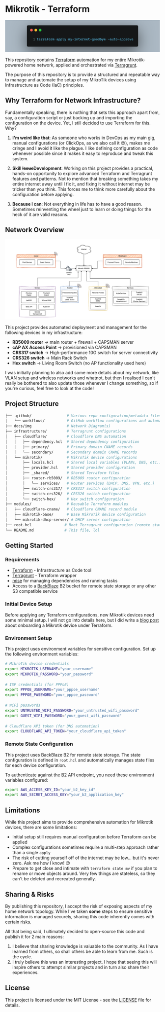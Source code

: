 # Mikrotik - Terraform

![Thumbnail](./docs/img/thumbnail.png)

This repository contains [Terraform](https://developer.hashicorp.com/terraform) automation for my entire Mikrotik-powered home network, applied and orchestrated via [Terragrunt](https://terragrunt.gruntwork.io/).

The purpose of this repository is to provide a structured and repeatable way to manage and automate the setup of my MikroTik devices using Infrastructure as Code (IaC) principles.

## Why Terraform for Network Infrastructure?

Fundamentally speaking, there is nothing that sets this approach apart from, say, a configuration script or just backing up and importing the configuration on the device. Yet, I still decided to use Terraform for this. Why?

1. **I'm weird like that**: As someone who works in DevOps as my main gig, manual configurations (or ClickOps, as we also call it 😉), makes me cringe and I avoid it like the plague. I like defining configuration as code whenever possible since it makes it easy to reproduce and tweak this system.

2. **Skill ~~Issue~~Development**: Working on this project provides a practical, hands-on opportunity to explore advanced Terraform and Terragrunt features and patterns. Not to mention that breaking something takes my entire internet away until I fix it, and fixing it without internet may be tricker than you think. This forces me to think more carefully about the configuration before applying.

3. **Because I can**: Not everything in life has to have a good reason. Sometimes reinventing the wheel just to learn or doing things for the heck of it are valid reasons.

## Network Overview

![Network Diagram](./docs/img/network-diagram.drawio.png)

This project provides automated deployment and management for the following devices in my infrastructure:

- **RB5009 router** -> main router + firewall + CAPSMAN server
- **cAP AX Access Point** -> provisioned via CAPSMAN
- **CRS317 switch** -> High-performance 10G switch for server connectivity
- **CRS326 switch** -> Main Rack Switch
- **Hex switch** -> Living Room Switch (no AP functionality used here)

I was initially planning to also add some more details about my network, like VLAN setup and wireless networks and whatnot, but then I realised I can't really be bothered to also update those whenever I change something, so if you're curious, feel free to look at the code!

## Project Structure

```bash
├── .github/                # Various repo configuration/metadata files
│   └── workflows/          # GitHub workflow configurations and automation
├── docs/img                # Network Diagram(s)
├── infrastructure/         # Terragrunt configurations
│   ├── cloudflare/         # Cloudflare DNS automation
│   │   ├── dependency.hcl  # Shared dependency configuration
│   │   ├── primary/        # Primary domain CNAME records
│   │   └── secondary/      # Secondary domain CNAME records
│   └── mikrotik/           # MikroTik device configurations
│       ├── locals.hcl      # Shared local variables (VLANs, DNS, etc.)
│       ├── provider.hcl    # Shared provider configuration
│       ├── _shared/        # Shared Terraform files
│       ├── router-rb5009/  # RB5009 router configuration
│       │   └── services/   # Router services (DHCP, DNS, VPN, etc.)
│       ├── switch-crs317/  # CRS317 switch configuration
│       ├── switch-crs326/  # CRS326 switch configuration
│       └── switch-hex/     # Hex switch configuration
├── modules/                # Reusable Terraform modules
│   ├── cloudflare-cname/   # Cloudflare CNAME record module
│   ├── mikrotik-base/      # Base MikroTik device configuration
│   └── mikrotik-dhcp-server/ # DHCP server configuration
├── root.hcl               # Root Terragrunt configuration (remote state)
└── README.md              # This file, lol
```

## Getting Started

### Requirements

- [Terraform](https://www.terraform.io/) - Infrastructure as Code tool
- [Terragrunt](https://terragrunt.gruntwork.io/) - Terraform wrapper
- [mise](https://mise.jdx.dev/) for managing dependencies and running tasks
- Access to a [BackBlaze](https://www.backblaze.com/) B2 bucket for remote state storage or any other S3 compatible service

### Initial Device Setup

Before applying any Terraform configurations, new Mikrotik devices need some minimal setup. I will not go into details here, but I did write a [blog post](https://mirceanton.com/posts/mikrotik-terraform-getting-started/) about onboarding a Mikrotik device under Terraform.

### Environment Setup

This project uses environment variables for sensitive configuration. Set up the following environment variables:

```bash
# MikroTik device credentials
export MIKROTIK_USERNAME="your_username"
export MIKROTIK_PASSWORD="your_password"

# ISP credentials (for PPPoE)
export PPPOE_USERNAME="your_pppoe_username"
export PPPOE_PASSWORD="your_pppoe_password"

# WiFi passwords
export UNTRUSTED_WIFI_PASSWORD="your_untrusted_wifi_password"
export GUEST_WIFI_PASSWORD="your_guest_wifi_password"

# Cloudflare API token (for DNS automation)
export CLOUDFLARE_API_TOKEN="your_cloudflare_api_token"
```

### Remote State Configuration

This project uses BackBlaze B2 for remote state storage. The state configuration is defined in `root.hcl` and automatically manages state files for each device configuration.

To authenticate against the B2 API endpoint, you need these environment variables configured:

```bash
export AWS_ACCESS_KEY_ID="your_b2_key_id"
export AWS_SECRET_ACCESS_KEY="your_b2_application_key"
```


## Limitations

While this project aims to provide comprehensive automation for Mikrotik devices, there are some limitations:

- Initial setup still requires manual configuration before Terraform can be applied
- Complex configurations sometimes require a multi-step approach rather than a single `apply`
- The risk of cutting yourself off of the internet may be low... but it's never zero. Ask me how I know! 😉
- Prepare to get close and intimate with `terraform state mv` if you plan to rename or move objects around. Very few things are stateless, so they can't be deleted and recreated generally.

## Sharing & Risks

By publishing this repository, I accept the risk of exposing aspects of my home network topology. While I've taken **some** steps to ensure sensitive information is managed securely, sharing this code inherently comes with certain risks.

All that being said, I ultimately decided to open-source this code and publish it for 2 main reasons:

1. I believe that sharing knowledge is valuable to the community. As I have learned from others, so shall others be able to learn from me. Such is the cycle.
2. I truly believe this was an interesting project. I hope that seeing this will inspire others to attempt similar projects and in turn also share their experiences.

## License

This project is licensed under the MIT License - see the [LICENSE](LICENSE) file for details.
